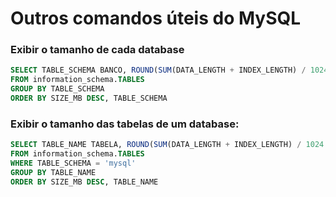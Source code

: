 # Outros comandos úteis do MySQL

### Exibir o tamanho de cada database

```sql
SELECT TABLE_SCHEMA BANCO, ROUND(SUM(DATA_LENGTH + INDEX_LENGTH) / 1024 / 1024, 2) SIZE_MB, ROUND(SUM(DATA_LENGTH + INDEX_LENGTH) / 1024 / 1024 / 1024, 2) SIZE_GB
FROM information_schema.TABLES
GROUP BY TABLE_SCHEMA
ORDER BY SIZE_MB DESC, TABLE_SCHEMA
```

### Exibir o tamanho das tabelas de um database:

```sql
SELECT TABLE_NAME TABELA, ROUND(SUM(DATA_LENGTH + INDEX_LENGTH) / 1024 / 1024, 2) SIZE_MB, ROUND(SUM(DATA_LENGTH + INDEX_LENGTH) / 1024 / 1024 / 1024, 2) SIZE_GB
FROM information_schema.TABLES
WHERE TABLE_SCHEMA = 'mysql'
GROUP BY TABLE_NAME
ORDER BY SIZE_MB DESC, TABLE_NAME
```